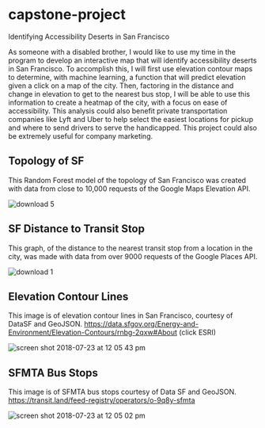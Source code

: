 # capstone-project
Identifying Accessibility Deserts in San Francisco

As someone with a disabled brother, I would like to use my time in the program to develop an interactive map that will identify accessibility deserts in San Francisco. To accomplish this, I will first use elevation contour maps to determine, with machine learning, a function that will predict elevation given a click on a map of the city. Then, factoring in the distance and change in elevation to get to the nearest bus stop, I will be able to use this information to create a heatmap of the city, with a focus on ease of accessibility. This analysis could also benefit private transportation companies like Lyft and Uber to help select the easiest locations for pickup and where to send drivers to serve the handicapped. This project could also be extremely useful for company marketing.


## Topology of SF
This Random Forest model of the topology of San Francisco was created with data from close to 10,000 requests of the Google Maps Elevation API.

![download 5](https://user-images.githubusercontent.com/29785389/43856146-8fa4018a-9afc-11e8-9902-0fef6a850484.png)


## SF Distance to Transit Stop
This graph, of the distance to the nearest transit stop from a location in the city, was made with data from over 9000 requests of the Google Places API.

![download 1](https://user-images.githubusercontent.com/29785389/43613806-c29a8456-9665-11e8-9e3a-d18786a7a041.png)


## Elevation Contour Lines
This image is of elevation contour lines in San Francisco, courtesy of DataSF and GeoJSON.
https://data.sfgov.org/Energy-and-Environment/Elevation-Contours/rnbg-2qxw#About (click ESRI)

![screen shot 2018-07-23 at 12 05 43 pm](https://user-images.githubusercontent.com/29785389/43097770-ee72bfa4-8e71-11e8-9deb-bf77d46fe40b.png)


## SFMTA Bus Stops
This image is of SFMTA bus stops courtesy of Data SF and GeoJSON.
https://transit.land/feed-registry/operators/o-9q8y-sfmta

![screen shot 2018-07-23 at 12 05 02 pm](https://user-images.githubusercontent.com/29785389/43097606-6c48fa3e-8e71-11e8-955d-d72b7bb5bf69.png)




